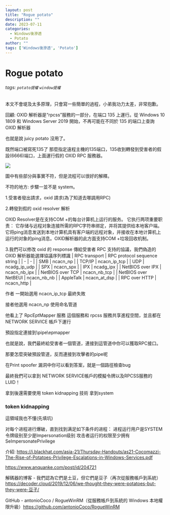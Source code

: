 ```yaml
---
layout: post
title: "Rogue potato"
description: ""
date: 2023-07-11
categories:
  - Windows後滲透
  - Potato
author: ""
tags: ['Windows後滲透', 'Potato']
---
```




# Rogue potato
###### tags: `potato提權` `window提權`




本文不會堤及太多原理，只會寫一些簡單的過程，小弟我功力太差，非常抱歉。



回顧:
OXID 解析器是“rpcss”服務的一部分，在端口 135 上運行。從 Windows 10 1809 和 Windows Server 2019 開始，不再可能在不同於 135 的端口上查詢 OXID 解析器

也就是說 juicy potato 沒用了。

既然端口被寫死135了 那麼指定遠程主機的135端口，135收到轉發到受害者的假設(6666)端口，上面運行假的 OXID RPC 服務器。



![](https://i.imgur.com/4mSjAX8.png)


圖中有些部分與事實不符，但是流程可以很好的解釋。

不符的地方:
步驟一並不是 system。



1.受害者發出請求，oxid 請求(為了知道去哪調用RPC)

2.轉發到假的 oxid resolver 解析

OXID Resolver是在支持COM +的每台计算机上运行的服务。
它执行两项重要职责：
它存储与远程对象连接所需的RPC字符串绑定，并将其提供给本地客户端。
它将ping消息发送到本地计算机具有客户端的远程对象，并接收在本地计算机上运行的对象的ping消息。OXID解析器的此方面支持COM +垃圾回收机制。




3.我們可以修改 oxid 的 response 傳給受害者
RPC 支持的協議，我們偽造的 OXID 解析器能選擇協議序列標識
| RPC transport | RPC protocol sequence string | 
| - | - | 
| SMB     |    ncacn_np  |
|  TCP/IP    |   ncacn_ip_tcp   |
| UDP     |  ncadg_ip_udp    |
|   SPX   |   ncacn_spx   |
|    IPX    |  ncadg_ipx      |
|  NetBIOS over IPX    |  ncacn_nb_ipx    |
|   NetBIOS over TCP   |  ncacn_nb_tcp    |
|  NetBIOS over NetBEUI   |  ncacn_nb_nb    |
|  AppleTalk	    |   ncacn_at_dsp   |
|   RPC over HTTP   |  ncacn_http    |


作者 一開始選用 ncacn_ip_tcp 最終失敗

接者他選用 ncacn_np 使用命名管道

他看上了 RpcEptMapper  服務
這個服務和 rpcss 服務共享進程空間，並且都在 NETWORK SERVICE 帳戶下運行

預設指定連接到\pipe\epmapper

也就是說，我們最終給受害者一個管道，連接到這管道中你可以獲取RPC接口。

那要怎麼突破預設管道，反而連接到攻擊者的pipe呢

在Print spoofer 漏洞中你可以看到答案，就是一個路徑檢查bug


最終我們可以拿到 NETWORK SERVICE帳戶的模擬令牌以及RPCSS服務的LUID！ 


拿到後還需要使用 token kidnapping 技術 拿到system



### token kidnapping

這領域我也不懂(先填坑)

对每个进程进行爆破，直到找到满足如下条件的进程：
进程运行用户是SYSTEM
令牌级别至少是Impersonation级别
攻击者运行的权限至少拥有SeImpersonatePrivilege


介紹:
https://i.blackhat.com/asia-21/Thursday-Handouts/as21-Cocomazzi-The-Rise-of-Potatoes-Privilege-Escalations-in-Windows-Services.pdf

https://www.anquanke.com/post/id/204721


解碼器的博客 - 我們認為它們是土豆，但它們是豆子（再次從服務帳戶到系統）
https://decoder.cloud/2019/12/06/we-thought-they-were-potatoes-but-they-were-豆子/

GitHub - antonioCoco / RogueWinRM（從服務帳戶到系統的 Windows 本地權限升級）https://github.com/antonioCoco/RogueWinRM



